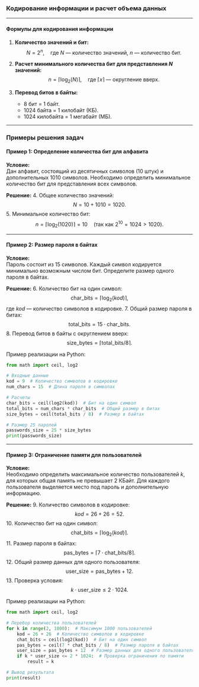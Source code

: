 ### Кодирование информации и расчет объема данных

---

#### Формулы для кодирования информации
1. **Количество значений и бит:**
   $$N = 2^n, \quad \text{где } N \text{ — количество значений, } n \text{ — количество бит.}$$

2. **Расчет минимального количества бит для представления $N$ значений:**
   $$n = \lceil \log_2(N) \rceil, \quad \text{где } \lceil x \rceil \text{ — округление вверх.}$$

3. **Перевод битов в байты:**
   - 8 бит = 1 байт.
   - 1024 байта = 1 килобайт (КБ).
   - 1024 килобайта = 1 мегабайт (МБ).

---

### Примеры решения задач

#### Пример 1: Определение количества бит для алфавита

**Условие:**  
Дан алфавит, состоящий из десятичных символов (10 штук) и дополнительных 1010 символов. Необходимо определить минимальное количество бит для представления всех символов.

**Решение:**
4. Общее количество значений:
   $$N = 10 + 1010 = 1020.$$
5. Минимальное количество бит:
   $$n = \lceil \log_2(1020) \rceil = 10 \quad (\text{так как } 2^{10} = 1024 > 1020).$$

---

#### Пример 2: Размер пароля в байтах

**Условие:**  
Пароль состоит из 15 символов. Каждый символ кодируется минимально возможным числом бит. Определите размер одного пароля в байтах.

**Решение:**
6. Количество бит на один символ:
   $$\text{char\_bits} = \lceil \log_2(kod) \rceil,$$
   где $kod$ — количество символов в кодировке.
7. Общий размер пароля в битах:
   $$\text{total\_bits} = 15 \cdot \text{char\_bits}.$$
8. Перевод битов в байты с округлением вверх:
   $$\text{size\_bytes} = \lceil \text{total\_bits} / 8 \rceil.$$

Пример реализации на Python:
```python
from math import ceil, log2

# Входные данные
kod = 9  # Количество символов в кодировке
num_chars = 15  # Длина пароля в символах

# Расчеты
char_bits = ceil(log2(kod))  # Бит на один символ
total_bits = num_chars * char_bits  # Общий размер в битах
size_bytes = ceil(total_bits / 8)  # Размер в байтах

# Размер 25 паролей
passwords_size = 25 * size_bytes
print(passwords_size)
```

---

#### Пример 3: Ограничение памяти для пользователей

**Условие:**  
Необходимо определить максимальное количество пользователей $k$, для которых общая память не превышает 2 КБайт. Для каждого пользователя выделяется место под пароль и дополнительную информацию.

**Решение:**
9. Количество символов в кодировке:
   $$kod = 26 + 26 = 52.$$
10. Количество бит на один символ:
   $$\text{chat\_bits} = \lceil \log_2(kod) \rceil.$$
11. Размер пароля в байтах:
   $$\text{pas\_bytes} = \lceil 7 \cdot \text{chat\_bits} / 8 \rceil.$$
12. Общий размер данных для одного пользователя:
   $$\text{user\_size} = \text{pas\_bytes} + 12.$$
13. Проверка условия:
   $$k \cdot \text{user\_size} \leq 2 \cdot 1024.$$

Пример реализации на Python:
```python
from math import ceil, log2

# Перебор количества пользователей
for k in range(2, 1000):  # Максимум 1000 пользователей
    kod = 26 + 26  # Количество символов в кодировке
    chat_bits = ceil(log2(kod))  # Бит на один символ
    pas_bytes = ceil(7 * chat_bits / 8)  # Размер пароля в байтах
    user_size = pas_bytes + 12  # Размер данных для одного пользователя
    if k * user_size <= 2 * 1024:  # Проверка ограничения по памяти
        result = k

# Вывод результата
print(result)
```
